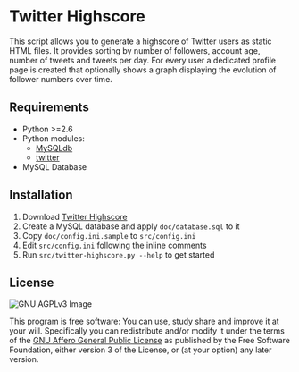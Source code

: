 Twitter Highscore
=================

This script allows you to generate a highscore of Twitter users as static HTML
files. It provides sorting by number of followers, account age, number of tweets
and tweets per day. For every user a dedicated profile page is created that
optionally shows a graph displaying the evolution of follower numbers over time.


Requirements
------------

* Python >=2.6
* Python modules:
  * [MySQLdb](http://mysql-python.sourceforge.net/)
  * [twitter](https://code.google.com/p/python-twitter/)
* MySQL Database


Installation
------------

1. Download [Twitter Highscore](https://github.com/Tovok7/twitter-highscore/zipball/master)
2. Create a MySQL database and apply `doc/database.sql` to it
3. Copy `doc/config.ini.sample` to `src/config.ini`
4. Edit `src/config.ini` following the inline comments
5. Run `src/twitter-highscore.py --help` to get started


License
-------

![GNU AGPLv3 Image](https://www.gnu.org/graphics/agplv3-88x31.png)

This program is free software: You can use, study share and improve it at your
will. Specifically you can redistribute and/or modify it under the terms of the
[GNU Affero General Public License](https://www.gnu.org/licenses/agpl.html) as
published by the Free Software Foundation, either version 3 of the License, or
(at your option) any later version.

